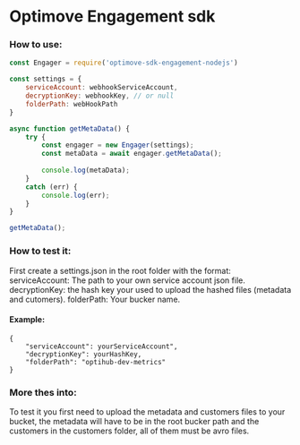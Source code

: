 # Optimove Engagement sdk

### How to use:

```javascript
const Engager = require('optimove-sdk-engagement-nodejs')

const settings = {
    serviceAccount: webhookServiceAccount,
    decryptionKey: webhookKey, // or null
    folderPath: webHookPath
}

async function getMetaData() {
    try {
        const engager = new Engager(settings);
        const metaData = await engager.getMetaData();
        
        console.log(metaData);
    }
    catch (err) {
        console.log(err);
    }
}

getMetaData();
```

### How to test it:
First create a settings.json in the root folder with the format:
serviceAccount: The path to your own service account json file.
decryptionKey: the hash key your used to upload the hashed files (metadata and cutomers).
folderPath: Your bucker name.
#### Example:
```
{
    "serviceAccount": yourServiceAccount",
    "decryptionKey": yourHashKey,
    "folderPath": "optihub-dev-metrics"
}
```
### More thes into:
To test it you first need to upload the metadata and customers files to your bucket, the metadata will have to be in the root bucker path and the customers in the customers folder, all of them must be avro files.